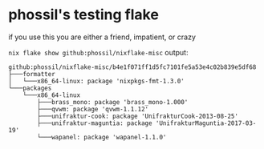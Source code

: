 # phossil's testing flake

if you use this you are either a friend, impatient, or crazy

`nix flake show github:phossil/nixflake-misc` output:
```shell
github:phossil/nixflake-misc/b4e1f071ff1d5fc7101fe5a53e4c02b839e5df68
├───formatter
│   └───x86_64-linux: package 'nixpkgs-fmt-1.3.0'
└───packages
    └───x86_64-linux
        ├───brass_mono: package 'brass_mono-1.000'
        ├───qvwm: package 'qvwm-1.1.12'
        ├───unifraktur-cook: package 'UnifrakturCook-2013-08-25'
        ├───unifraktur-maguntia: package 'UnifrakturMaguntia-2017-03-19'
        └───wapanel: package 'wapanel-1.1.0'
```
